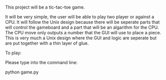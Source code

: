 This project will be a tic-tac-toe game. 

It will be very simple, the user will be able to play two player or against a CPU. It will follow the Unix design because there will be seperate parts that will control the gameboard and a part that will be an algarithm for the CPU. The CPU move only outputs a number that the GUI will use to place a piece. This is very much a Unix design where the GUI and logic are seperate but are put together with a thin layer of glue.

To play:

Please type into the command line:

python game.py
